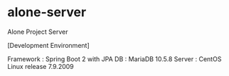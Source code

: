 # alone-server
Alone Project Server

[Development Environment]

Framework : Spring Boot 2 with JPA
DB : MariaDB 10.5.8
Server : CentOS Linux release 7.9.2009
